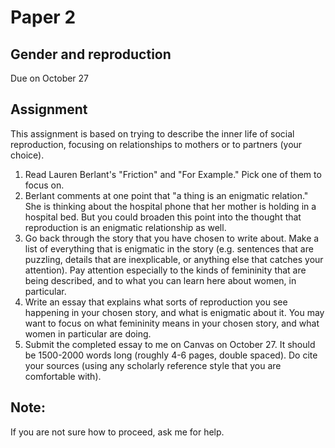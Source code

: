 # Paper 2

## Gender and reproduction

Due on October 27

## Assignment

This assignment is based on trying to describe the inner life of social reproduction, focusing on relationships to mothers or to partners (your choice).

1. Read Lauren Berlant's "Friction" and "For Example." Pick one of them to focus on.
2. Berlant comments at one point that "a thing is an enigmatic relation." She is thinking about the hospital phone that her mother is holding in a hospital bed. But you could broaden this point into the thought that reproduction is an enigmatic relationship as well.
3. Go back through the story that you have chosen to write about. Make a list of everything that is enigmatic in the story (e.g. sentences that are puzzling, details that are inexplicable, or anything else that catches your attention). Pay attention especially to the kinds of femininity that are being described, and to what you can learn here about women, in particular. 
4. Write an essay that explains what sorts of reproduction you see happening in your chosen story, and what is enigmatic about it. You may want to focus on what femininity means in your chosen story, and what women in particular are doing. 
5. Submit the completed essay to me on Canvas on October 27. It should be 1500-2000 words long (roughly 4-6 pages, double spaced). Do cite your sources (using any scholarly reference style that you are comfortable with).

## Note:

If you are not sure how to proceed, ask me for help.
